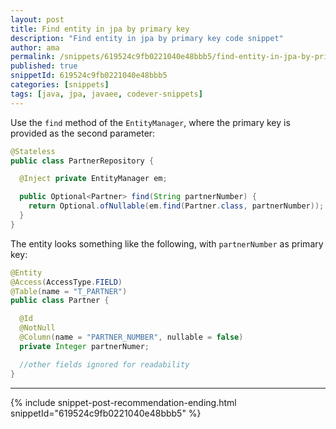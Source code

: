 ```yaml
---
layout: post
title: Find entity in jpa by primary key
description: "Find entity in jpa by primary key code snippet"
author: ama
permalink: /snippets/619524c9fb0221040e48bbb5/find-entity-in-jpa-by-primary-key
published: true
snippetId: 619524c9fb0221040e48bbb5
categories: [snippets]
tags: [java, jpa, javaee, codever-snippets]
---
```


Use the `find` method of the `EntityManager`, where the primary key is provided as the second parameter:

```java
@Stateless
public class PartnerRepository {

  @Inject private EntityManager em;

  public Optional<Partner> find(String partnerNumber) {
    return Optional.ofNullable(em.find(Partner.class, partnerNumber));
  }
}
```

The entity looks something like the following, with `partnerNumber` as primary key:

```java
@Entity
@Access(AccessType.FIELD)
@Table(name = "T_PARTNER")
public class Partner {

  @Id
  @NotNull
  @Column(name = "PARTNER_NUMBER", nullable = false)
  private Integer partnerNumer;

  //other fields ignored for readability
}
```

<hr/>


 {% include snippet-post-recommendation-ending.html snippetId="619524c9fb0221040e48bbb5" %}
